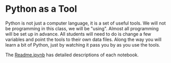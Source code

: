 # Python as a Tool
Python is not just a computer language, it is a set of useful tools. We will not be programming in this class, we will be "using". Almost all programming will be set up in advance. All students will need to do is change a few variables and point the tools to their own data files. Along the way you will learn a bit of Python, just by watching it pass you by as you use the tools.

The [Readme.ipynb](Readme.ipynb) has detailed descriptions of each notebook.
